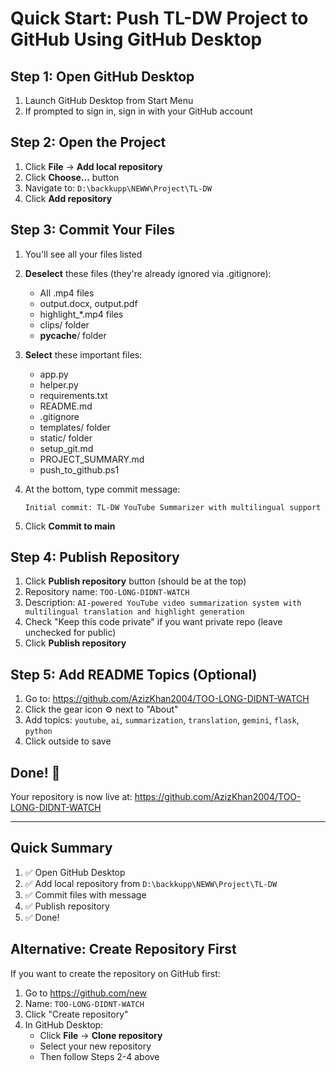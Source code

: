 # Quick Start: Push TL-DW Project to GitHub Using GitHub Desktop

## Step 1: Open GitHub Desktop

1. Launch GitHub Desktop from Start Menu
2. If prompted to sign in, sign in with your GitHub account

## Step 2: Open the Project

1. Click **File** → **Add local repository**
2. Click **Choose...** button
3. Navigate to: `D:\backkupp\NEWW\Project\TL-DW`
4. Click **Add repository**

## Step 3: Commit Your Files

1. You'll see all your files listed
2. **Deselect** these files (they're already ignored via .gitignore):
   - All .mp4 files
   - output.docx, output.pdf
   - highlight_*.mp4 files
   - clips/ folder
   - __pycache__/ folder

3. **Select** these important files:
   - app.py
   - helper.py
   - requirements.txt
   - README.md
   - .gitignore
   - templates/ folder
   - static/ folder
   - setup_git.md
   - PROJECT_SUMMARY.md
   - push_to_github.ps1

4. At the bottom, type commit message:
   ```
   Initial commit: TL-DW YouTube Summarizer with multilingual support
   ```

5. Click **Commit to main**

## Step 4: Publish Repository

1. Click **Publish repository** button (should be at the top)
2. Repository name: `TOO-LONG-DIDNT-WATCH`
3. Description: `AI-powered YouTube video summarization system with multilingual translation and highlight generation`
4. Check "Keep this code private" if you want private repo (leave unchecked for public)
5. Click **Publish repository**

## Step 5: Add README Topics (Optional)

1. Go to: https://github.com/AzizKhan2004/TOO-LONG-DIDNT-WATCH
2. Click the gear icon ⚙️ next to "About"
3. Add topics: `youtube`, `ai`, `summarization`, `translation`, `gemini`, `flask`, `python`
4. Click outside to save

## Done! 🎉

Your repository is now live at:
https://github.com/AzizKhan2004/TOO-LONG-DIDNT-WATCH

---

## Quick Summary

1. ✅ Open GitHub Desktop
2. ✅ Add local repository from `D:\backkupp\NEWW\Project\TL-DW`
3. ✅ Commit files with message
4. ✅ Publish repository
5. ✅ Done!

## Alternative: Create Repository First

If you want to create the repository on GitHub first:

1. Go to https://github.com/new
2. Name: `TOO-LONG-DIDNT-WATCH`
3. Click "Create repository"
4. In GitHub Desktop:
   - Click **File** → **Clone repository**
   - Select your new repository
   - Then follow Steps 2-4 above



